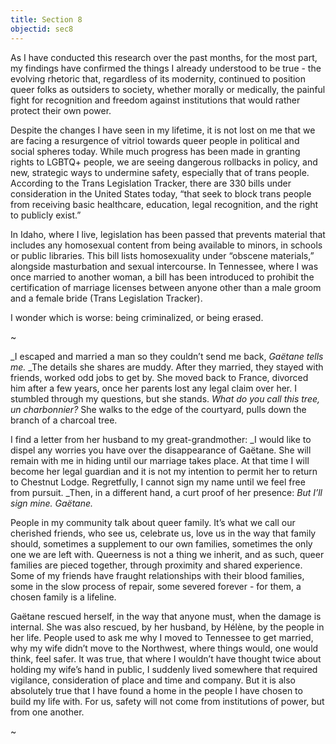 ```yaml
---
title: Section 8
objectid: sec8
---
```

As I have conducted this research over the past months, for the most part, my findings have confirmed the things I already understood to be true - the evolving rhetoric that, regardless of its modernity, continued to position queer folks as outsiders to society, whether morally or medically, the painful fight for recognition and freedom against institutions that would rather protect their own power.

Despite the changes I have seen in my lifetime, it is not lost on me that we are facing a resurgence of vitriol towards queer people in political and social spheres today. While much progress has been made in granting rights to LGBTQ+ people, we are seeing dangerous rollbacks in policy, and new, strategic ways to undermine safety, especially that of trans people. According to the Trans Legislation Tracker, there are 330 bills under consideration in the United States today, “that seek to block trans people from receiving basic healthcare, education, legal recognition, and the right to publicly exist.”

In Idaho, where I live, legislation has been passed that prevents material that includes any homosexual content from being available to minors, in schools or public libraries.  This bill lists homosexuality under “obscene materials,” alongside masturbation and sexual intercourse.  In Tennessee, where I was once married to another woman, a bill has been introduced to prohibit the certification of marriage licenses between anyone other than a male groom and a female bride (Trans Legislation Tracker).

I wonder which is worse: being criminalized, or being erased.

~

_I escaped and married a man so they couldn’t send me back, _Gaëtane tells me._  _The details she shares are muddy.  After they married, they stayed with friends, worked odd jobs to get by.  She moved back to France, divorced him after a few years, once her parents lost any legal claim over her.  I stumbled through my questions, but she stands.  _What do you call this tree, un charbonnier?_  She walks to the edge of the courtyard, pulls down the branch of a charcoal tree.

I find a letter from her husband to my great-grandmother:  _I would like to dispel any worries you have over the disappearance of Gaëtane.  She will remain with me in hiding until our marriage takes place.  At that time I will become her legal guardian and it is not my intention to permit her to return to Chestnut Lodge.  Regretfully, I cannot sign my name until we feel free from pursuit.  _Then, in a different hand, a curt proof of her presence:  _But I’ll sign mine.  Gaëtane._

People in my community talk about queer family. It’s what we call our cherished friends, who see us, celebrate us, love us in the way that family should, sometimes a supplement to our own families, sometimes the only one we are left with.  Queerness is not a thing we inherit, and as such, queer families are pieced together, through proximity and shared experience.  Some of my friends have fraught relationships with their blood families, some in the slow process of repair, some severed forever - for them, a chosen family is a lifeline.

Gaëtane rescued herself, in the way that anyone must, when the damage is internal.  She was also rescued, by her husband, by Hélène, by the people in her life.  People used to ask me why I moved to Tennessee to get married, why my wife didn’t move to the Northwest, where things would, one would think, feel safer.  It was true, that where I wouldn’t have thought twice about holding my wife’s hand in public, I suddenly lived somewhere that required vigilance, consideration of place and time and company.  But it is also absolutely true that I have found a home in the people I have chosen to build my life with.  For us, safety will not come from institutions of power, but from one another.

~

